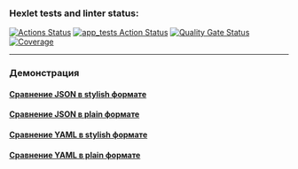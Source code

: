 ### Hexlet tests and linter status:
[![Actions Status](https://github.com/thygh0st/java-project-71/actions/workflows/hexlet-check.yml/badge.svg)](https://github.com/thygh0st/java-project-71/actions/workflows/hexlet-check.yml)
[![app_tests Action Status](https://github.com/thygh0st/java-project-71/actions/workflows/app_tests.yml/badge.svg)](https://github.com/thygh0st/java-project-71/actions/workflows/app_tests.yml)
[![Quality Gate Status](https://sonarcloud.io/api/project_badges/measure?project=thygh0st_java-project-71&metric=alert_status)](https://sonarcloud.io/summary/new_code?id=thygh0st_java-project-71)
[![Coverage](https://sonarcloud.io/api/project_badges/measure?project=thygh0st_java-project-71&metric=coverage)](https://sonarcloud.io/summary/new_code?id=thygh0st_java-project-71)
***
### Демонстрация
#### [Сравнение JSON в stylish формате](https://asciinema.org/a/iCffpEPk7QU7mHT0UExXYAvgP "Open asciinema demo generate()")
#### [Сравнение JSON в plain формате](https://asciinema.org/a/ia58idne4fiFoovJpqu2Dif0n "Open asciinema demo generate()")

#### [Сравнение YAML в stylish формате](https://asciinema.org/a/Uj013P9yvfDMQ8Df7HXR435Pa "Open asciinema demo generate()")
#### [Сравнение YAML в plain формате](https://asciinema.org/a/S9ss6MgDqM5ha2wQHXXeEOGfz "Open asciinema demo generate()")
